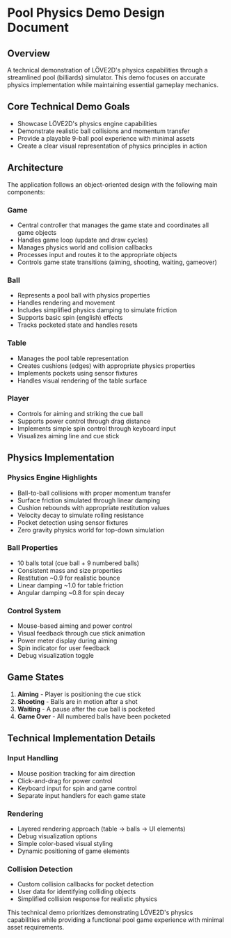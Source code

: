 # Pool Physics Demo Design Document

## Overview
A technical demonstration of LÖVE2D's physics capabilities through a streamlined pool (billiards) simulator. This demo focuses on accurate physics implementation while maintaining essential gameplay mechanics.

## Core Technical Demo Goals
- Showcase LÖVE2D's physics engine capabilities
- Demonstrate realistic ball collisions and momentum transfer
- Provide a playable 9-ball pool experience with minimal assets
- Create a clear visual representation of physics principles in action

## Architecture

The application follows an object-oriented design with the following main components:

### Game
- Central controller that manages the game state and coordinates all game objects
- Handles game loop (update and draw cycles)
- Manages physics world and collision callbacks
- Processes input and routes it to the appropriate objects
- Controls game state transitions (aiming, shooting, waiting, gameover)

### Ball
- Represents a pool ball with physics properties
- Handles rendering and movement
- Includes simplified physics damping to simulate friction
- Supports basic spin (english) effects
- Tracks pocketed state and handles resets

### Table
- Manages the pool table representation
- Creates cushions (edges) with appropriate physics properties
- Implements pockets using sensor fixtures
- Handles visual rendering of the table surface

### Player
- Controls for aiming and striking the cue ball
- Supports power control through drag distance
- Implements simple spin control through keyboard input
- Visualizes aiming line and cue stick

## Physics Implementation

### Physics Engine Highlights
- Ball-to-ball collisions with proper momentum transfer
- Surface friction simulated through linear damping
- Cushion rebounds with appropriate restitution values
- Velocity decay to simulate rolling resistance
- Pocket detection using sensor fixtures
- Zero gravity physics world for top-down simulation

### Ball Properties
- 10 balls total (cue ball + 9 numbered balls)
- Consistent mass and size properties
- Restitution ~0.9 for realistic bounce
- Linear damping ~1.0 for table friction
- Angular damping ~0.8 for spin decay

### Control System
- Mouse-based aiming and power control
- Visual feedback through cue stick animation
- Power meter display during aiming
- Spin indicator for user feedback
- Debug visualization toggle

## Game States
1. **Aiming** - Player is positioning the cue stick
2. **Shooting** - Balls are in motion after a shot
3. **Waiting** - A pause after the cue ball is pocketed
4. **Game Over** - All numbered balls have been pocketed

## Technical Implementation Details

### Input Handling
- Mouse position tracking for aim direction
- Click-and-drag for power control
- Keyboard input for spin and game control
- Separate input handlers for each game state

### Rendering
- Layered rendering approach (table → balls → UI elements)
- Debug visualization options
- Simple color-based visual styling
- Dynamic positioning of game elements

### Collision Detection
- Custom collision callbacks for pocket detection
- User data for identifying colliding objects
- Simplified collision response for realistic physics

This technical demo prioritizes demonstrating LÖVE2D's physics capabilities while providing a functional pool game experience with minimal asset requirements.
